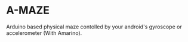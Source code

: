 # A-MAZE
Arduino based physical maze contolled by your android's gyroscope or accelerometer (With Amarino).
